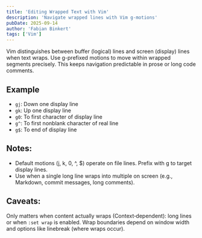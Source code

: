 ```yaml
---
title: 'Editing Wrapped Text with Vim'
description: 'Navigate wrapped lines with Vim g-motions'
pubDate: 2025-09-14
author: 'Fabian Binkert'
tags: ['Vim']
---
```

Vim distinguishes between buffer (logical) lines and screen (display) lines
when text wraps. Use g-prefixed motions to move within wrapped segments
precisely. This keeps navigation predictable in prose or long code comments.

## Example

- `gj`: Down one display line
- `gk`: Up one display line
- `g0`: To first character of display line
- `g^`: To first nonblank character of real line
- `g$`: To end of display line

## Notes:
- Default motions (j, k, 0, ^, $) operate on file lines. Prefix with g to
  target display lines.
- Use when a single long line wraps into multiple on screen (e.g., Markdown,
  commit messages, long comments).

## Caveats:
Only matters when content actually wraps (Context‑dependent): long lines or
when `:set wrap` is enabled.
Wrap boundaries depend on window width and options like linebreak (where wraps occur).
